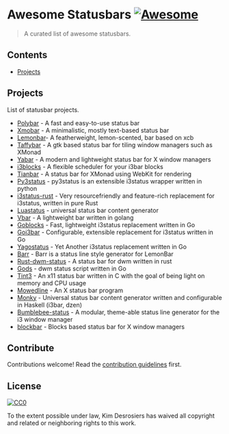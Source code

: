 # Awesome Statusbars [![Awesome](https://awesome.re/badge.svg)](https://awesome.re)
> A curated list of awesome statusbars.

## Contents

- [Projects](#projects)

## Projects
List of statusbar projects.

- [Polybar](https://github.com/jaagr/polybar) - A fast and easy-to-use status bar
- [Xmobar](https://github.com/jaor/xmobar) - A minimalistic, mostly text-based status bar
- [Lemonbar](https://github.com/LemonBoy/bar)- A featherweight, lemon-scented, bar based on xcb
- [Taffybar](https://github.com/taffybar/taffybar) - A gtk based status bar for tiling window managers such as XMonad
- [Yabar](https://github.com/geommer/yabar) - A modern and lightweight status bar for X window managers
- [i3blocks](https://github.com/vivien/i3blocks) - A flexible scheduler for your i3bar blocks
- [Tianbar](https://github.com/koterpillar/tianbar) - A status bar for XMonad using WebKit for rendering
- [Py3status](https://github.com/ultrabug/py3status) - py3status is an extensible i3status wrapper written in python
- [i3status-rust](https://github.com/greshake/i3status-rust) - Very resourcefriendly and feature-rich replacement for i3status, written in pure Rust
- [Luastatus](https://github.com/shdown/luastatus) - universal status bar content generator
- [Vbar](https://github.com/AndrewVos/vbar) - A lightweight bar written in golang
- [Goblocks](https://github.com/davidscholberg/goblocks) - Fast, lightweight i3status replacement written in Go
- [Goi3bar](https://github.com/denbeigh2000/goi3bar) - Configurable, extensible replacement for i3status written in Go
- [Yagostatus](https://github.com/burik666/yagostatus) - Yet Another i3status replacement written in Go
- [Barr](https://github.com/OkayDave/barr) - Barr is a status line style generator for LemonBar
- [Rust-dwm-status](https://github.com/pierrechevalier83/rust-dwm-status) - A status bar for dwm written in rust
- [Gods](https://github.com/schachmat/gods) - dwm status script written in Go
- [Tint3](https://github.com/tmathmeyer/tint3) - An x11 status bar written in C with the goal of being light on memory and CPU usage
- [Mowedline](https://github.com/retroj/mowedline) - An X status bar program
- [Monky](https://github.com/monky-hs/monky) - Universal status bar content generator written and configurable in Haskell (i3bar, dzen)
- [Bumblebee-status](https://github.com/tobi-wan-kenobi/bumblebee-status) - A modular, theme-able status line generator for the i3 window manager
- [blockbar](https://gitlab.com/sambazley/blockbar) - Blocks based status bar for X window managers

## Contribute

Contributions welcome! Read the [contribution guidelines](contributing.md) first.

## License

[![CC0](http://mirrors.creativecommons.org/presskit/buttons/88x31/svg/cc-zero.svg)](https://creativecommons.org/publicdomain/zero/1.0/)

To the extent possible under law, Kim Desrosiers has waived all copyright and related or neighboring rights to this work.
